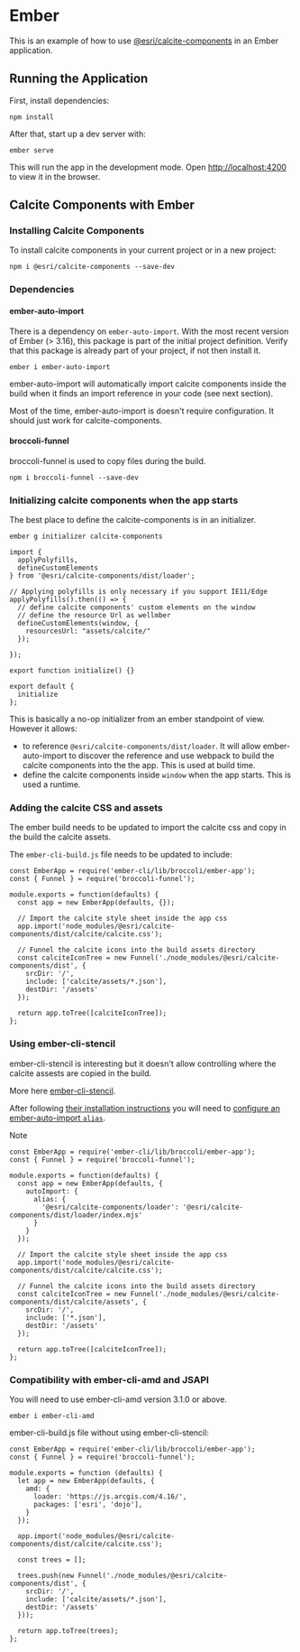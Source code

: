 # Ember

This is an example of how to use [@esri/calcite-components](https://github.com/Esri/calcite-components/) in an Ember application.

## Running the Application

First, install dependencies:

```
npm install
```

After that, start up a dev server with:

```
ember serve
```

This will run the app in the development mode. Open [http://localhost:4200](http://localhost:4200) to view it in the browser.

## Calcite Components with Ember

### Installing Calcite Components

To install calcite components in your current project or in a new project:

```
npm i @esri/calcite-components --save-dev
```

### Dependencies

#### ember-auto-import
There is a dependency on `ember-auto-import`. With the most recent version of Ember (> 3.16), this package is part of the initial project definition. Verify that this package is already part of your project, if not then install it.

```ember i ember-auto-import```

ember-auto-import will automatically import calcite components inside the build when it finds an import reference in your code (see next section).

Most of the time, ember-auto-import is doesn't require configuration. It should just work for calcite-components.

#### broccoli-funnel
broccoli-funnel is used to copy files during the build.

```npm i broccoli-funnel --save-dev```

### Initializing calcite components when the app starts

The best place to define the calcite-components is in an initializer.

```ember g initializer calcite-components```

```
import {
  applyPolyfills,
  defineCustomElements
} from '@esri/calcite-components/dist/loader';

// Applying polyfills is only necessary if you support IE11/Edge
applyPolyfills().then(() => {
  // define calcite components' custom elements on the window
  // define the resource Url as wellmber
  defineCustomElements(window, {
    resourcesUrl: "assets/calcite/"
  });

});

export function initialize() {}

export default {
  initialize
};
```

This is basically a no-op initializer from an ember standpoint of view. However it allows:
- to reference `@esri/calcite-components/dist/loader`. It will allow  ember-auto-import to discover the reference and use webpack to build the calcite components into the the app. This is used at build time.
- define the calcite components inside `window` when the app starts. This is used a runtime.

### Adding the calcite CSS and assets

The ember build needs to be updated to import the calcite css and copy in the build the calcite assets.

The `ember-cli-build.js` file needs to be updated to include:

```
const EmberApp = require('ember-cli/lib/broccoli/ember-app');
const { Funnel } = require('broccoli-funnel');

module.exports = function(defaults) {
  const app = new EmberApp(defaults, {});

  // Import the calcite style sheet inside the app css
  app.import('node_modules/@esri/calcite-components/dist/calcite/calcite.css');

  // Funnel the calcite icons into the build assets directory
  const calciteIconTree = new Funnel('./node_modules/@esri/calcite-components/dist', {
    srcDir: '/',
    include: ['calcite/assets/*.json'],
    destDir: '/assets'
  });

  return app.toTree([calciteIconTree]);
};
```

### Using ember-cli-stencil

ember-cli-stencil is interesting but it doesn't allow controlling where the calcite assests are copied in the build.

More here [ember-cli-stencil](https://github.com/alexlafroscia/ember-cli-stencil). 

After following [their installation instructions](https://github.com/alexlafroscia/ember-cli-stencil#installation) you will need to [configure an ember-auto-import `alias`](https://github.com/ef4/ember-auto-import#customizing-build-behavior).

Note 

```
const EmberApp = require('ember-cli/lib/broccoli/ember-app');
const { Funnel } = require('broccoli-funnel');

module.exports = function(defaults) {
  const app = new EmberApp(defaults, {
    autoImport: {
      alias: {
        '@esri/calcite-components/loader': '@esri/calcite-components/dist/loader/index.mjs'
      }
    }
  });

  // Import the calcite style sheet inside the app css
  app.import('node_modules/@esri/calcite-components/dist/calcite/calcite.css');

  // Funnel the calcite icons into the build assets directory
  const calciteIconTree = new Funnel('./node_modules/@esri/calcite-components/dist/calcite/assets', {
    srcDir: '/',
    include: ['*.json'],
    destDir: '/assets'
  });

  return app.toTree([calciteIconTree]);
};
```

### Compatibility with ember-cli-amd and JSAPI

You will need to use ember-cli-amd version 3.1.0 or above.

```ember i ember-cli-amd```

ember-cli-build.js file without using ember-cli-stencil:
```
const EmberApp = require('ember-cli/lib/broccoli/ember-app');
const { Funnel } = require('broccoli-funnel');

module.exports = function (defaults) {
  let app = new EmberApp(defaults, {
    amd: {
      loader: 'https://js.arcgis.com/4.16/',
      packages: ['esri', 'dojo'],
    }
  });

  app.import('node_modules/@esri/calcite-components/dist/calcite/calcite.css');

  const trees = [];

  trees.push(new Funnel('./node_modules/@esri/calcite-components/dist', {
    srcDir: '/',
    include: ['calcite/assets/*.json'],
    destDir: '/assets'
  }));

  return app.toTree(trees);
};
```
